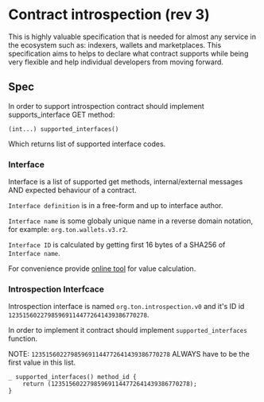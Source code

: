 # Contract introspection (rev 3)

This is highly valuable specification that is needed for almost any service in the ecosystem such as: indexers, wallets and marketplaces. This specification aims to helps to declare what contract supports while being very flexible and help individual developers from moving forward.

## Spec

In order to support introspection contract should implement supports_interface GET method:

```(int...) supported_interfaces()```

Which returns list of supported interface codes.

### Interface

Interface is a list of supported get methods, internal/external messages AND expected behaviour of a contract.

`Interface definition` is in a free-form and up to interface author.

`Interface name` is some globaly unique name in a reverse domain notation, for example: `org.ton.wallets.v3.r2`. 

`Interface ID` is calculated by getting first 16 bytes of a SHA256 of `Interface name`.

For convenience  provide [online tool](https://tonwhales.com/tools/introspection-id) for value calculation.

### Introspection Interfcace

Introspection interface is named `org.ton.introspection.v0` and it's ID id `123515602279859691144772641439386770278`. 

In order to implement it contract should implement `supported_interfaces` function.

NOTE: `123515602279859691144772641439386770278` ALWAYS have to be the first value in this list.

```func
_ supported_interfaces() method_id {
    return (123515602279859691144772641439386770278);
}
```
